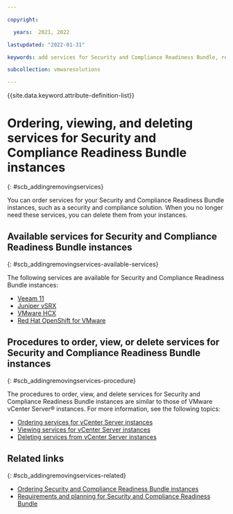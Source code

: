 ```yaml
---

copyright:

  years:  2021, 2022

lastupdated: "2022-01-31"

keywords: add services for Security and Compliance Readiness Bundle, remove services for Security and Compliance Readiness Bundle, scb add-on services

subcollection: vmwaresolutions

---
```


{{site.data.keyword.attribute-definition-list}}

# Ordering, viewing, and deleting services for Security and Compliance Readiness Bundle instances
{: #scb_addingremovingservices}

You can order services for your Security and Compliance Readiness Bundle instances, such as a security and compliance solution. When you no longer need these services, you can delete them from your instances.

## Available services for Security and Compliance Readiness Bundle instances
{: #scb_addingremovingservices-available-services}

The following services are available for Security and Compliance Readiness Bundle instances:
* [Veeam 11](/docs/vmwaresolutions?topic=vmwaresolutions-veeamvm_overview)
* [Juniper vSRX](/docs/vmwaresolutions?topic=vmwaresolutions-juniper-overview)
* [VMware HCX](/docs/vmwaresolutions?topic=vmwaresolutions-hcx_considerations)
* [Red Hat OpenShift for VMware](/docs/vmwaresolutions?topic=vmwaresolutions-ocp_ordering)

## Procedures to order, view, or delete services for Security and Compliance Readiness Bundle instances
{: #scb_addingremovingservices-procedure}

The procedures to order, view, and delete services for Security and Compliance Readiness Bundle instances are similar to those of VMware vCenter Server® instances. For more information, see the following topics:
* [Ordering services for vCenter Server instances](/docs/vmwaresolutions?topic=vmwaresolutions-vc_addingservices)
* [Viewing services for vCenter Server instances](/docs/vmwaresolutions?topic=vmwaresolutions-vc_viewingservices)
* [Deleting services from vCenter Server instances](/docs/vmwaresolutions?topic=vmwaresolutions-vc_deletingservices)

## Related links
{: #scb_addingremovingservices-related}

* [Ordering Security and Compliance Readiness Bundle instances](/docs/vmwaresolutions?topic=vmwaresolutions-scb-orderinginstance-req)
* [Requirements and planning for Security and Compliance Readiness Bundle](/docs/vmwaresolutions?topic=vmwaresolutions-scb-planning)

